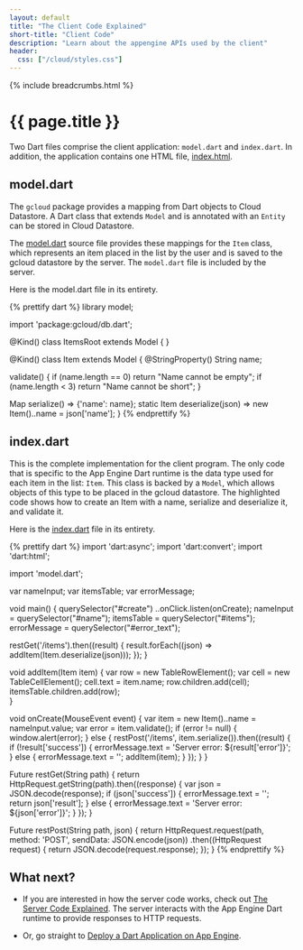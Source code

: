 ```yaml
---
layout: default
title: "The Client Code Explained"
short-title: "Client Code"
description: "Learn about the appengine APIs used by the client"
header:
  css: ["/cloud/styles.css"]
---
```


{% include breadcrumbs.html %}

# {{ page.title }} 

Two Dart files comprise the client application: `model.dart` and `index.dart`.
In addition, the application contains one HTML file,
<a href="https://github.com/dart-lang/appengine_samples/blob/master/clientserver/web/index.html">index.html</a>.

## model.dart

The `gcloud` package provides a mapping from Dart objects
to Cloud Datastore.
A Dart class that extends `Model` and is annotated with an
`Entity` can be stored in Cloud Datastore.

The
[model.dart](https://github.com/dart-lang/appengine_samples/blob/master/clientserver/web/model.dart)
source file provides these mappings for the
`Item` class, which represents an item placed in the list by the user
and is saved to the gcloud datastore by the server.
The `model.dart` file is included by the server.

Here is the model.dart file in its entirety.

{% prettify dart %}
library model;

import 'package:gcloud/db.dart';

@Kind()
class ItemsRoot extends Model { }

@Kind()
class Item extends Model {
  @StringProperty()
  String name;

  validate() {
    if (name.length == 0) return "Name cannot be empty";
    if (name.length < 3) return "Name cannot be short";
  }

  Map serialize() => {'name': name};
  static Item deserialize(json) => new Item()..name = json['name'];
}
{% endprettify %}

## index.dart

This is the complete implementation for the client program.
The only code that is specific to the App Engine Dart runtime
is the data type used for each item in the list: `Item`.
This class is backed by a `Model`,
which allows objects of this type to be placed in the gcloud datastore.
The highlighted code shows how to create an Item with a name,
serialize and deserialize it, and validate it.

Here is the
<a href="https://github.com/dart-lang/appengine_samples/blob/master/clientserver/web/index.dart">index.dart</a>
file in its entirety.

{% prettify dart %}
import 'dart:async';
import 'dart:convert';
import 'dart:html';

import 'model.dart';

var nameInput;
var itemsTable;
var errorMessage;

void main() {
  querySelector("#create")
      ..onClick.listen(onCreate);
  nameInput = querySelector("#name");
  itemsTable = querySelector("#items");
  errorMessage = querySelector("#error_text");
  
  restGet('/items').then((result) {
    result.forEach((json) => addItem(Item.deserialize(json)));
  });
}

void addItem(Item item) {
  var row = new TableRowElement();
  var cell = new TableCellElement();
  cell.text = item.name;
  row.children.add(cell);
  itemsTable.children.add(row);  
}

void onCreate(MouseEvent event) {
  var item = new Item()..name = nameInput.value;
  var error = item.validate();
  if (error != null) {
    window.alert(error);
  } else {
    restPost('/items', item.serialize()).then((result) {
      if (!result['success']) {
        errorMessage.text = 'Server error: ${result['error']}';
      } else {
        errorMessage.text = '';
        addItem(item);
      }
    });
  }
}

Future restGet(String path) {
  return HttpRequest.getString(path).then((response) {
    var json = JSON.decode(response);
    if (json['success']) {
      errorMessage.text = '';
      return json['result'];
    } else {
      errorMessage.text = 'Server error: ${json['error']}';
    }
  });
}

Future restPost(String path, json) {
  return HttpRequest.request(path, method: 'POST', sendData: JSON.encode(json))
      .then((HttpRequest request) {
        return JSON.decode(request.response);
      });
}
{% endprettify %}

## What next?

* If you are interested in how the server code works, check out
<a href="server-code.html">The Server Code Explained</a>.
The server interacts with the App Engine Dart runtime to provide
responses to HTTP requests.

* Or, go straight to
<a href="/cloud/deploy.html">Deploy a Dart Application on App Engine</a>.
